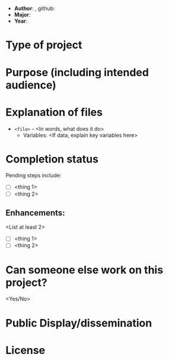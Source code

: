 # <Project Title>
* **Author**: <Kris Walker>, github: [<username>](<url link to github profile>)
* **Major**: <Major>
* **Year**: <Year>

# Type of project


# Purpose (including intended audience)


# Explanation of files

* `<file>` - <In words, what does it do>
    - Variables: <If data, explain key variables here>

# Completion status 

<as applicable> Pending steps include: 

- [ ] <thing 1>
- [ ] <thing 2>

## Enhancements: 
<List at least 2>

- [ ] <thing 1>
- [ ] <thing 2>

# Can someone else work on this project? 
<Yes/No>

# Public Display/dissemination
<List any existing public facing pages here>

# License
